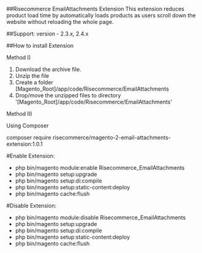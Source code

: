 ##Risecommerce EmailAttachments Extension
This extension reduces product load time by automatically loads products as users scroll down the website without reloading the whole page.

##Support: 
version - 2.3.x, 2.4.x

##How to install Extension

Method I)

1. Download the archive file.
2. Unzip the file
3. Create a folder [Magento_Root]/app/code/Risecommerce/EmailAttachments
4. Drop/move the unzipped files to directory '[Magento_Root]/app/code/Risecommerce/EmailAttachments'

Method II)

Using Composer

composer require risecommerce/magento-2-email-attachments-extension:1.0.1

#Enable Extension:
- php bin/magento module:enable Risecommerce_EmailAttachments
- php bin/magento setup:upgrade
- php bin/magento setup:di:compile
- php bin/magento setup:static-content:deploy
- php bin/magento cache:flush

#Disable Extension:
- php bin/magento module:disable Risecommerce_EmailAttachments
- php bin/magento setup:upgrade
- php bin/magento setup:di:compile
- php bin/magento setup:static-content:deploy
- php bin/magento cache:flush
